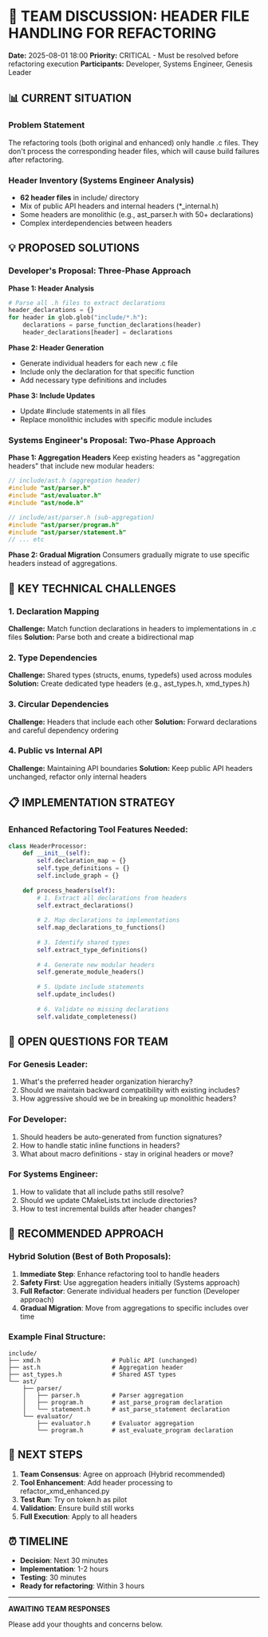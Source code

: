 # 🚨 TEAM DISCUSSION: HEADER FILE HANDLING FOR REFACTORING

**Date:** 2025-08-01 18:00
**Priority:** CRITICAL - Must be resolved before refactoring execution
**Participants:** Developer, Systems Engineer, Genesis Leader

## 📊 CURRENT SITUATION

### Problem Statement
The refactoring tools (both original and enhanced) only handle .c files. They don't process the corresponding header files, which will cause build failures after refactoring.

### Header Inventory (Systems Engineer Analysis)
- **62 header files** in include/ directory
- Mix of public API headers and internal headers (*_internal.h)
- Some headers are monolithic (e.g., ast_parser.h with 50+ declarations)
- Complex interdependencies between headers

## 💡 PROPOSED SOLUTIONS

### Developer's Proposal: Three-Phase Approach

**Phase 1: Header Analysis**
```python
# Parse all .h files to extract declarations
header_declarations = {}
for header in glob.glob("include/*.h"):
    declarations = parse_function_declarations(header)
    header_declarations[header] = declarations
```

**Phase 2: Header Generation**
- Generate individual headers for each new .c file
- Include only the declaration for that specific function
- Add necessary type definitions and includes

**Phase 3: Include Updates**
- Update #include statements in all files
- Replace monolithic includes with specific module includes

### Systems Engineer's Proposal: Two-Phase Approach

**Phase 1: Aggregation Headers**
Keep existing headers as "aggregation headers" that include new modular headers:
```c
// include/ast.h (aggregation header)
#include "ast/parser.h"
#include "ast/evaluator.h"
#include "ast/node.h"

// include/ast/parser.h (sub-aggregation)
#include "ast/parser/program.h"
#include "ast/parser/statement.h"
// ... etc
```

**Phase 2: Gradual Migration**
Consumers gradually migrate to use specific headers instead of aggregations.

## 🎯 KEY TECHNICAL CHALLENGES

### 1. Declaration Mapping
**Challenge:** Match function declarations in headers to implementations in .c files
**Solution:** Parse both and create a bidirectional map

### 2. Type Dependencies
**Challenge:** Shared types (structs, enums, typedefs) used across modules
**Solution:** Create dedicated type headers (e.g., ast_types.h, xmd_types.h)

### 3. Circular Dependencies
**Challenge:** Headers that include each other
**Solution:** Forward declarations and careful dependency ordering

### 4. Public vs Internal API
**Challenge:** Maintaining API boundaries
**Solution:** Keep public API headers unchanged, refactor only internal headers

## 📋 IMPLEMENTATION STRATEGY

### Enhanced Refactoring Tool Features Needed:

```python
class HeaderProcessor:
    def __init__(self):
        self.declaration_map = {}
        self.type_definitions = {}
        self.include_graph = {}
    
    def process_headers(self):
        # 1. Extract all declarations from headers
        self.extract_declarations()
        
        # 2. Map declarations to implementations
        self.map_declarations_to_functions()
        
        # 3. Identify shared types
        self.extract_type_definitions()
        
        # 4. Generate new modular headers
        self.generate_module_headers()
        
        # 5. Update include statements
        self.update_includes()
        
        # 6. Validate no missing declarations
        self.validate_completeness()
```

## 🤔 OPEN QUESTIONS FOR TEAM

### For Genesis Leader:
1. What's the preferred header organization hierarchy?
2. Should we maintain backward compatibility with existing includes?
3. How aggressive should we be in breaking up monolithic headers?

### For Developer:
1. Should headers be auto-generated from function signatures?
2. How to handle static inline functions in headers?
3. What about macro definitions - stay in original headers or move?

### For Systems Engineer:
1. How to validate that all include paths still resolve?
2. Should we update CMakeLists.txt include directories?
3. How to test incremental builds after header changes?

## 🚀 RECOMMENDED APPROACH

### Hybrid Solution (Best of Both Proposals):

1. **Immediate Step**: Enhance refactoring tool to handle headers
2. **Safety First**: Use aggregation headers initially (Systems approach)
3. **Full Refactor**: Generate individual headers per function (Developer approach)
4. **Gradual Migration**: Move from aggregations to specific includes over time

### Example Final Structure:
```
include/
├── xmd.h                    # Public API (unchanged)
├── ast.h                    # Aggregation header
├── ast_types.h              # Shared AST types
└── ast/
    ├── parser/
    │   ├── parser.h         # Parser aggregation
    │   ├── program.h        # ast_parse_program declaration
    │   └── statement.h      # ast_parse_statement declaration
    └── evaluator/
        ├── evaluator.h      # Evaluator aggregation
        └── program.h        # ast_evaluate_program declaration
```

## 📍 NEXT STEPS

1. **Team Consensus**: Agree on approach (Hybrid recommended)
2. **Tool Enhancement**: Add header processing to refactor_xmd_enhanced.py
3. **Test Run**: Try on token.h as pilot
4. **Validation**: Ensure build still works
5. **Full Execution**: Apply to all headers

## ⏰ TIMELINE

- **Decision**: Next 30 minutes
- **Implementation**: 1-2 hours
- **Testing**: 30 minutes
- **Ready for refactoring**: Within 3 hours

---

**AWAITING TEAM RESPONSES**

Please add your thoughts and concerns below.